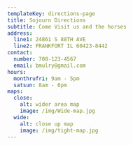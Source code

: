 ```yaml
---
templateKey: directions-page
title: Sojourn Directions
subtitle: Come Visit us and the horses
address:
  line1: 24861 S 88TH AVE
  line2: FRANKFORT IL 60423-8442
contact:
  number: 708-123-4567
  email: bmulry@gmail.com
hours:
  monthrufri: 9am - 5pm
  satsun: 8am - 6pm
maps:
  close:
    alt: wider area map
    image: /img/Wide-map.jpg
  wide:
    alt: close up map
    image: /img/tight-map.jpg
---
```

